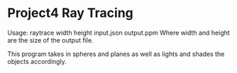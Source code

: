 # Project4 Ray Tracing

Usage: raytrace width height input.json output.ppm
Where width and height are the size of the output file.

This program takes in spheres and planes as well as lights and shades the objects accordingly.
